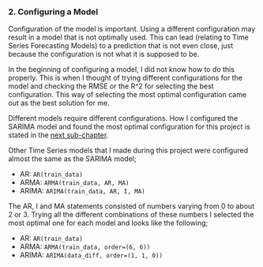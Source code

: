 ### 2. Configuring a Model
Configuration of the model is important.
Using a different configuration may result in a model that is not optimally used.
This can lead (relating to Time Series Forecasting Models) to a prediction that is not even close, just because the configuration is not what it is supposed to be.

In the beginning of configuring a model, I did not know how to do this properly.
This is when I thought of trying different configurations for the model and checking the RMSE or the R^2 for selecting the best configuration.
This way of selecting the most optimal configuration came out as the best solution for me.

Different models require different configurations. How I configured the SARIMA model and found the most optimal configuration for this project is stated in the [next sub-chapter](https://github.com/georgeottens/AppliedDataScience/blob/main/Predictive_Analytics/3._Training_a_Model.md).

Other Time Series models that I made during this project were configured almost the same as the SARIMA model;
- AR: `AR(train_data)`
- ARMA: `ARMA(train_data, AR, MA)`
- ARIMA: `ARIMA(train_data, AR, I, MA)`

The AR, I and MA statements consisted of numbers varying from 0 to about 2 or 3. Trying all the different combinations of these numbers I selected the most optimal one for each model and looks like the following;
- AR: `AR(train_data)`
- ARMA: `ARMA(train_data, order=(6, 6))`
- ARIMA: `ARIMA(data_diff, order=(1, 1, 0))`
